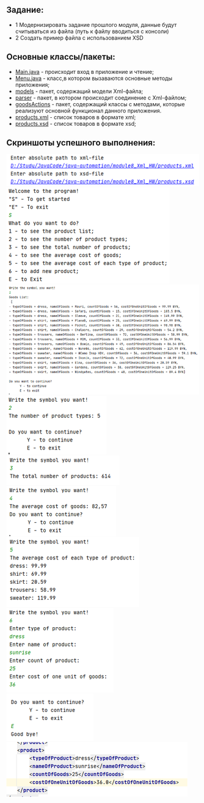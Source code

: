 ## Задание:

* 1 Модернизировать задание прошлого модуля, данные будут считываться из файла (путь к файлу вводиться с консоли)
* 2 Создать пример файла с использованием XSD

##
## Основные классы/пакеты:
 * [Main.java](src/Main.java) - происходит вход в приложение и чтение;
 * [Menu.java](src/Menu.java) - класс,в котором вызаваются основные методы приложения;
 * [models](src/models) - пакет, содержащий модели Xml-файла;
 * [parser](src/parser) - пакет, в котором происходит соединение с Xml-файлом;
 * [goodsActions](src/goodsActions) - пакет, содержащий классы с методами, которые реализуют основной функционал данного приложения.
 * [products.xml](products.xml) - список товаров в формате xml;
 * [products.xsd](products.xsd) - список товаров в формате xsd;

##
## Скриншоты успешного выполнения:

![Альтернативный текст](images/image1.bmp)
![Альтернативный текст](images/Screenshot_1.bmp)
![Альтернативный текст](images/Screenshot_2.bmp)
![Альтернативный текст](images/Screenshot_3.bmp)
![Альтернативный текст](images/Screenshot_4.bmp)
![Альтернативный текст](images/Screenshot_5.bmp)
![Альтернативный текст](images/Screenshot_6.bmp)
![Альтернативный текст](images/Screenshot_7.bmp)
![Альтернативный текст](images/Screenshot_8.bmp)
![Альтернативный текст](images/Screenshot_9.bmp)